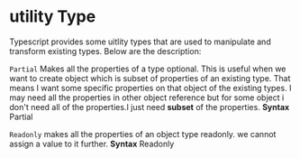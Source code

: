 # utility Type
Typescript provides some uitlity types that are used to manipulate and transform existing types. Below are the description: 

`Partial` Makes all the properties of a type optional. This is useful when we want to create object which is subset of properties of an existing type. That means I want some specific properties on that object of the existing types. I may need all the properties in other object reference but for some object i don't need all of the properties.I just need **subset** of the properties. 
**Syntax** Partial<T>

`Readonly` makes all the properties of an object type readonly. we cannot assign a value to it further. 
**Syntax** Readonly<T>